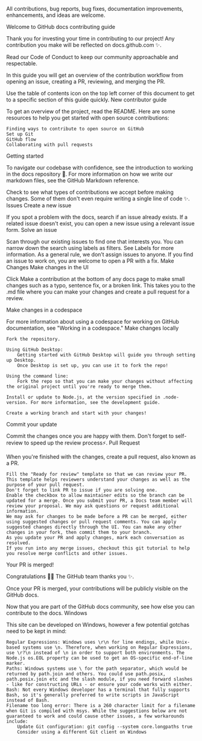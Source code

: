 All contributions, bug reports, bug fixes, documentation improvements, enhancements, and ideas are welcome.

Welcome to GitHub docs contributing guide

Thank you for investing your time in contributing to our project! Any contribution you make will be reflected on docs.github.com ✨.

Read our Code of Conduct to keep our community approachable and respectable.

In this guide you will get an overview of the contribution workflow from opening an issue, creating a PR, reviewing, and merging the PR.

Use the table of contents icon on the top left corner of this document to get to a specific section of this guide quickly.
New contributor guide

To get an overview of the project, read the README. Here are some resources to help you get started with open source contributions:

    Finding ways to contribute to open source on GitHub
    Set up Git
    GitHub flow
    Collaborating with pull requests

Getting started

To navigate our codebase with confidence, see the introduction to working in the docs repository 🎊. For more information on how we write our markdown files, see the GitHub Markdown reference.

Check to see what types of contributions we accept before making changes. Some of them don't even require writing a single line of code ✨.
Issues
Create a new issue

If you spot a problem with the docs, search if an issue already exists. If a related issue doesn't exist, you can open a new issue using a relevant issue form.
Solve an issue

Scan through our existing issues to find one that interests you. You can narrow down the search using labels as filters. See Labels for more information. As a general rule, we don’t assign issues to anyone. If you find an issue to work on, you are welcome to open a PR with a fix.
Make Changes
Make changes in the UI

Click Make a contribution at the bottom of any docs page to make small changes such as a typo, sentence fix, or a broken link. This takes you to the .md file where you can make your changes and create a pull request for a review.

Make changes in a codespace

For more information about using a codespace for working on GitHub documentation, see "Working in a codespace."
Make changes locally

    Fork the repository.

    Using GitHub Desktop:
        Getting started with GitHub Desktop will guide you through setting up Desktop.
        Once Desktop is set up, you can use it to fork the repo!

    Using the command line:
        Fork the repo so that you can make your changes without affecting the original project until you're ready to merge them.

    Install or update to Node.js, at the version specified in .node-version. For more information, see the development guide.

    Create a working branch and start with your changes!

Commit your update

Commit the changes once you are happy with them. Don't forget to self-review to speed up the review process⚡.
Pull Request

When you're finished with the changes, create a pull request, also known as a PR.

    Fill the "Ready for review" template so that we can review your PR. This template helps reviewers understand your changes as well as the purpose of your pull request.
    Don't forget to link PR to issue if you are solving one.
    Enable the checkbox to allow maintainer edits so the branch can be updated for a merge. Once you submit your PR, a Docs team member will review your proposal. We may ask questions or request additional information.
    We may ask for changes to be made before a PR can be merged, either using suggested changes or pull request comments. You can apply suggested changes directly through the UI. You can make any other changes in your fork, then commit them to your branch.
    As you update your PR and apply changes, mark each conversation as resolved.
    If you run into any merge issues, checkout this git tutorial to help you resolve merge conflicts and other issues.

Your PR is merged!

Congratulations 🎉🎉 The GitHub team thanks you ✨.

Once your PR is merged, your contributions will be publicly visible on the GitHub docs.

Now that you are part of the GitHub docs community, see how else you can contribute to the docs.
Windows

This site can be developed on Windows, however a few potential gotchas need to be kept in mind:

    Regular Expressions: Windows uses \r\n for line endings, while Unix-based systems use \n. Therefore, when working on Regular Expressions, use \r?\n instead of \n in order to support both environments. The Node.js os.EOL property can be used to get an OS-specific end-of-line marker.
    Paths: Windows systems use \ for the path separator, which would be returned by path.join and others. You could use path.posix, path.posix.join etc and the slash module, if you need forward slashes - like for constructing URLs - or ensure your code works with either.
    Bash: Not every Windows developer has a terminal that fully supports Bash, so it's generally preferred to write scripts in JavaScript instead of Bash.
    Filename too long error: There is a 260 character limit for a filename when Git is compiled with msys. While the suggestions below are not guaranteed to work and could cause other issues, a few workarounds include:
        Update Git configuration: git config --system core.longpaths true
        Consider using a different Git client on Windows
